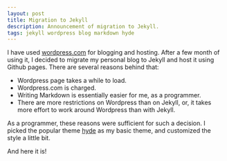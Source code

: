 ```yaml
---
layout: post
title: Migration to Jekyll
description: Announcement of migration to Jekyll.
tags: jekyll wordpress blog markdown hyde
---
```


I have used [wordpress.com](https://wordpress.com/) for blogging and hosting. After a few month of using it, I decided to migrate my personal blog to Jekyll and host it using Github pages. There are several reasons behind that:

* Wordpress page takes a while to load.
* Wordpress.com is charged.
* Writing Markdown is essentially easier for me, as a programmer.
* There are more restrictions on Wordpress than on Jekyll, or, it takes more effort to work around Wordpress than with Jekyll.

As a programmer, these reasons were sufficient for such a decision. I picked the popular theme [hyde](http://hyde.getpoole.com/) as my basic theme, and customized the style a little bit.

And here it is! <i class="em em-lq"></i>
